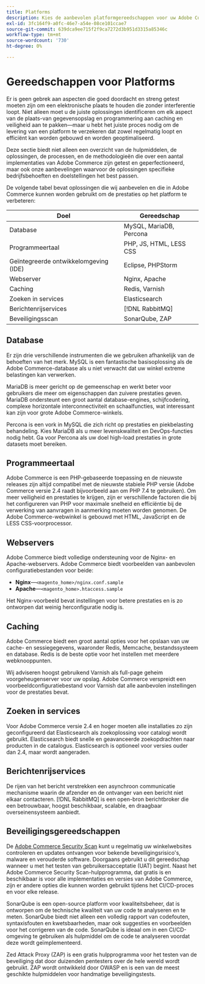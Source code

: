 ```yaml
---
title: Platforms
description: Kies de aanbevolen platformgereedschappen voor uw Adobe Commerce-implementatie.
exl-id: 3fc164f9-a0fc-46e7-a54e-08ce101ccae7
source-git-commit: 639dca9ee715f2f9ca7272d3b951d3315a85346c
workflow-type: tm+mt
source-wordcount: '730'
ht-degree: 0%

---
```


# Gereedschappen voor Platforms

Er is geen gebrek aan aspecten die goed doordacht en streng getest moeten zijn om een elektronische plaats te houden die zonder interferentie loopt. Niet alleen moet u de juiste oplossingen identificeren om elk aspect van de plaats-van gegevensopslag en programmering aan caching en veiligheid aan te pakken—maar u hebt het juiste proces nodig om de levering van een platform te verzekeren dat zowel regelmatig loopt en efficiënt kan worden gebouwd en worden geoptimaliseerd.

Deze sectie biedt niet alleen een overzicht van de hulpmiddelen, de oplossingen, de processen, en de methodologieën die over een aantal implementaties van Adobe Commerce zijn getest en geperfectioneerd, maar ook onze aanbevelingen waarvoor de oplossingen specifieke bedrijfsbehoeften en doelstellingen het best passen.

De volgende tabel bevat oplossingen die wij aanbevelen en die in Adobe Commerce kunnen worden gebruikt om de prestaties op het platform te verbeteren:

| Doel | Gereedschap |
|------------------------------------------|-------------------------|
| Database | MySQL, MariaDB, Percona |
| Programmeertaal | PHP, JS, HTML, LESS CSS |
| Geïntegreerde ontwikkelomgeving (IDE) | Eclipse, PHPStorm |
| Webserver | Nginx, Apache |
| Caching | Redis, Varnish |
| Zoeken in services | Elasticsearch |
| Berichtenrijservices | [!DNL RabbitMQ] |
| Beveiligingsscan | SonarQube, ZAP |

## Database

Er zijn drie verschillende instrumenten die we gebruiken afhankelijk van de behoeften van het merk. MySQL is een fantastische basisoplossing als de Adobe Commerce-database als u niet verwacht dat uw winkel extreme belastingen kan verwerken.

MariaDB is meer gericht op de gemeenschap en werkt beter voor gebruikers die meer om eigenschappen dan zuivere prestaties geven. MariaDB ondersteunt een groot aantal database-engines, schijfcodering, complexe horizontale interconnectiviteit en schaalfuncties, wat interessant kan zijn voor grote Adobe Commerce-winkels.

Percona is een vork in MySQL die zich richt op prestaties en piekbelasting behandeling. Kies MariaDB als u meer levenskwaliteit en DevOps-functies nodig hebt. Ga voor Percona als uw doel high-load prestaties in grote datasets moet bereiken.

## Programmeertaal

Adobe Commerce is een PHP-gebaseerde toepassing en de nieuwste releases zijn altijd compatibel met de nieuwste stabiele PHP versie (Adobe Commerce versie 2.4 raadt bijvoorbeeld aan om PHP 7.4 te gebruiken). Om meer veiligheid en prestaties te krijgen, zijn er verschillende factoren die bij het configureren van PHP voor maximale snelheid en efficiëntie bij de verwerking van aanvragen in aanmerking moeten worden genomen. De Adobe Commerce-webwinkel is gebouwd met HTML, JavaScript en de LESS CSS-voorprocessor.

## Webservers

Adobe Commerce biedt volledige ondersteuning voor de Nginx- en Apache-webservers. Adobe Commerce biedt voorbeelden van aanbevolen configuratiebestanden voor beide:

- **Nginx**—`<magento_home>/nginx.conf.sample`
- **Apache**—`<magento_home>.htaccess.sample`

Het Nginx-voorbeeld bevat instellingen voor betere prestaties en is zo ontworpen dat weinig herconfiguratie nodig is.

## Caching

Adobe Commerce biedt een groot aantal opties voor het opslaan van uw cache- en sessiegegevens, waaronder Redis, Memcache, bestandssysteem en database. Redis is de beste optie voor het instellen met meerdere webknooppunten.

Wij adviseren hoogst gebruikend Varnish als full-page geheim voorgeheugenserver voor uw opslag. Adobe Commerce verspreidt een voorbeeldconfiguratiebestand voor Varnish dat alle aanbevolen instellingen voor de prestaties bevat.

## Zoeken in services

Voor Adobe Commerce versie 2.4 en hoger moeten alle installaties zo zijn geconfigureerd dat Elasticsearch als zoekoplossing voor catalogi wordt gebruikt. Elasticsearch biedt snelle en geavanceerde zoekopdrachten naar producten in de catalogus. Elasticsearch is optioneel voor versies ouder dan 2.4, maar wordt aangeraden.

## Berichtenrijservices

De rijen van het bericht verstrekken een asynchroon communicatie mechanisme waarin de afzender en de ontvanger van een bericht niet elkaar contacteren. [!DNL RabbitMQ] is een open-bron berichtbroker die een betrouwbaar, hoogst beschikbaar, scalable, en draagbaar overseinensysteem aanbiedt.

## Beveiligingsgereedschappen

De [Adobe Commerce Security Scan](https://docs.magento.com/user-guide/magento/security-scan.html) kunt u regelmatig uw winkelwebsites controleren en updates ontvangen voor bekende beveiligingsrisico&#39;s, malware en verouderde software. Doorgaans gebruikt u dit gereedschap wanneer u met het testen van gebruikersacceptatie (UAT) begint. Naast het Adobe Commerce Security Scan-hulpprogramma, dat gratis is en beschikbaar is voor alle implementaties en versies van Adobe Commerce, zijn er andere opties die kunnen worden gebruikt tijdens het CI/CD-proces en voor elke release.

SonarQube is een open-source platform voor kwaliteitsbeheer, dat is ontworpen om de technische kwaliteit van uw code te analyseren en te meten. SonarQube biedt niet alleen een volledig rapport van codefouten, syntaxisfouten en kwetsbaarheden, maar ook suggesties en voorbeelden voor het corrigeren van de code. SonarQube is ideaal om in een CI/CD-omgeving te gebruiken als hulpmiddel om de code te analyseren voordat deze wordt geïmplementeerd.

Zed Attack Proxy (ZAP) is een gratis hulpprogramma voor het testen van de beveiliging dat door duizenden pentesters over de hele wereld wordt gebruikt. ZAP wordt ontwikkeld door OWASP en is een van de meest geschikte hulpmiddelen voor handmatige beveiligingstests.
